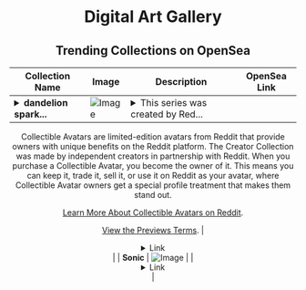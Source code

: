 <div align="center">

# Digital Art Gallery

## Trending Collections on OpenSea

| Collection Name                       | Image                                                                                     | Description                       | OpenSea Link                                                                                          |
|---------------------------------------|-------------------------------------------------------------------------------------------|-----------------------------------|--------------------------------------------------------------------------------------------------------|
| **<details><summary>dandelion spark...</summary>dandelion spark by _cleanshirt x Reddit Collectible Avatars</details>** | ![Image](https://i.seadn.io/s/raw/files/5d9438eb0fc7fd94bb25316a737a40b9.png?w=500&auto=format?w=200&auto=format) | <details><summary>This series was created by Red...</summary>This series was created by Reddit user _cleanshirt as a part of the Collectible Avatars Creator Program. You can [check out the creator's profile on Reddit](https://www.reddit.com/user/_cleanshirt/).

Collectible Avatars are limited-edition avatars from Reddit that provide owners with unique benefits on the Reddit platform. The Creator Collection was made by independent creators in partnership with Reddit. When you purchase a Collectible Avatar, you become the owner of it. This means you can keep it, trade it, sell it, or use it on Reddit as your avatar, where Collectible Avatar owners get a special profile treatment that makes them stand out.

[Learn More About Collectible Avatars on Reddit](https://reddithelp.com/hc/en-us/articles/6213835889044).

[View the Previews Terms](https://www.redditinc.com/policies/previews-terms).</details> | <details><summary>Link</summary>[dandelion spark by _cleanshirt x Reddit Collectible Avatars](https://opensea.io/collection/dandelion-spark-by-cleanshirt-x-reddit-collectible)</details> |
| **Sonic** | ![Image](https://i.seadn.io/s/raw/files/bcf92cfb5933b500cd40133d311382ad.jpg?w=500&auto=format?w=200&auto=format) |  | <details><summary>Link</summary>[Sonic](https://opensea.io/collection/sonic-83)</details> |

</div>
